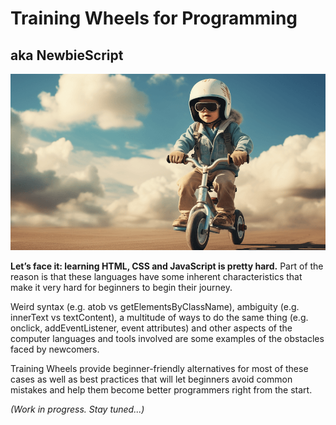 # Training Wheels for Programming

## aka NewbieScript

![](training.wheels.png)

**Let’s face it: learning HTML, CSS and JavaScript is pretty hard.** Part of the reason is that these languages have some inherent characteristics that make it very hard for beginners to begin their journey. 

Weird syntax (e.g. atob vs getElementsByClassName), ambiguity (e.g. innerText vs textContent), a multitude of ways to do the same thing (e.g. onclick, addEventListener, event attributes) and other aspects of the computer languages and tools involved are some examples of the obstacles faced by newcomers. 

Training Wheels provide beginner-friendly alternatives for most of these cases as well as best practices that will let beginners avoid common mistakes and help them become better programmers right from the start. 
 
_(Work in progress. Stay tuned...)_
